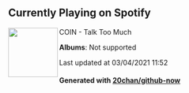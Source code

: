 ## Currently Playing on Spotify

[<img align="left" width="100" src="https://i.scdn.co/image/ab67616d0000b273e086dd341bb0c30d235f9cac">](https://open.spotify.com/album/4TJUrdwbeKC9qcouPlBuLe)

COIN - Talk Too Much

**Albums**: Not supported

Last updated at 03/04/2021 11:52

#### Generated with [20chan/github-now](https://github.com/20chan/github-now)


<!--
**20chan/20chan** is a ✨ _special_ ✨ repository because its `README.md` (this file) appears on your GitHub profile.

Here are some ideas to get you started:

- 🔭 I’m currently working on ...
- 🌱 I’m currently learning ...
- 👯 I’m looking to collaborate on ...
- 🤔 I’m looking for help with ...
- 💬 Ask me about ...
- 📫 How to reach me: ...
- 😄 Pronouns: ...
- ⚡ Fun fact: ...
-->
